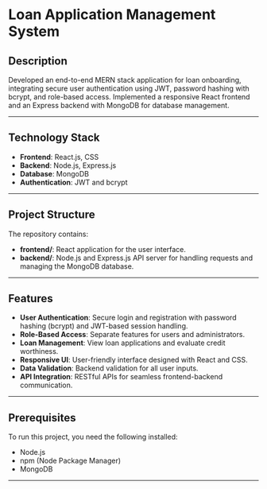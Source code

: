# Loan Application Management System  

## Description  
Developed an end-to-end MERN stack application for loan onboarding, integrating secure user authentication using JWT, password hashing with bcrypt, and role-based access. Implemented a responsive React frontend and an Express backend with MongoDB for database management.  

---
## Technology Stack
- **Frontend**: React.js, CSS
- **Backend**: Node.js, Express.js
- **Database**: MongoDB
- **Authentication**: JWT and bcrypt

---

## Project Structure  
The repository contains:  
- **frontend/**: React application for the user interface.  
- **backend/**: Node.js and Express.js API server for handling requests and managing the MongoDB database.  

---

## Features  
- **User Authentication**: Secure login and registration with password hashing (bcrypt) and JWT-based session handling.  
- **Role-Based Access**: Separate features for users and administrators.  
- **Loan Management**:  View loan applications and evaluate credit worthiness.  
- **Responsive UI**: User-friendly interface designed with React and CSS.  
- **Data Validation**: Backend validation for all user inputs.  
- **API Integration**: RESTful APIs for seamless frontend-backend communication.  

---

## Prerequisites  
To run this project, you need the following installed:  
- Node.js  
- npm (Node Package Manager)  
- MongoDB  

---
